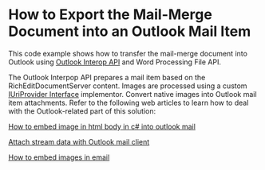 # How to Export the Mail-Merge Document into an Outlook Mail Item

This code example shows how to transfer the mail-merge document into Outlook using <a href="https://docs.microsoft.com/en-us/office/client-developer/outlook/pia/welcome-to-the-outlook-primary-interop-assembly-reference">Outlook Interop API</a> and Word Processing File API.

The Outlook Interpop API prepares a mail item based on the RichEditDocumentServer content. Images are processed using a custom <a href="https://docs.devexpress.com/OfficeFileAPI/DevExpress.Office.Services.IUriProvider">IUriProvider Interface</a> implementor. Convert native images into Outlook mail item attachments. Refer to the following web articles to learn how to deal with the Outlook-related part of this solution:

<a href="http://social.msdn.microsoft.com/Forums/en-US/vsto/thread/6c063b27-7e8a-4963-ad5f-ce7e5ffb2c64/">How to embed image in html body in c# into outlook mail</a>

<a href="http://social.msdn.microsoft.com/Forums/pl/outlookdev/thread/17efe46b-18fe-450f-9f6e-d8bb116161d8">Attach stream data with Outlook mail client</a>

<a href="http://stackoverflow.com/questions/4312687/how-to-embed-images-in-email">How to embed images in email</a>
